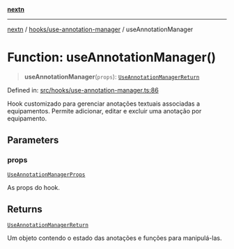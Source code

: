 [**nextn**](../../../README.md)

***

[nextn](../../../modules.md) / [hooks/use-annotation-manager](../README.md) / useAnnotationManager

# Function: useAnnotationManager()

> **useAnnotationManager**(`props`): [`UseAnnotationManagerReturn`](../interfaces/UseAnnotationManagerReturn.md)

Defined in: [src/hooks/use-annotation-manager.ts:86](https://github.com/Dicommunitas/ThreeJS_Terminal_3D/blob/c2331e405b00973e4f5e87258cdaf1d7c733b058/src/hooks/use-annotation-manager.ts#L86)

Hook customizado para gerenciar anotações textuais associadas a equipamentos.
Permite adicionar, editar e excluir uma anotação por equipamento.

## Parameters

### props

[`UseAnnotationManagerProps`](../interfaces/UseAnnotationManagerProps.md)

As props do hook.

## Returns

[`UseAnnotationManagerReturn`](../interfaces/UseAnnotationManagerReturn.md)

Um objeto contendo o estado das anotações e funções para manipulá-las.
